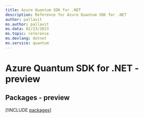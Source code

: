 ```yaml
---
title: Azure Quantum SDK for .NET
description: Reference for Azure Quantum SDK for .NET
author: pallavit
ms.author: pallavit
ms.data: 02/23/2023
ms.topic: reference
ms.devlang: dotnet
ms.service: quantum
---
```

# Azure Quantum SDK for .NET - preview
## Packages - preview
[!INCLUDE [packages](quantum-index.md)]